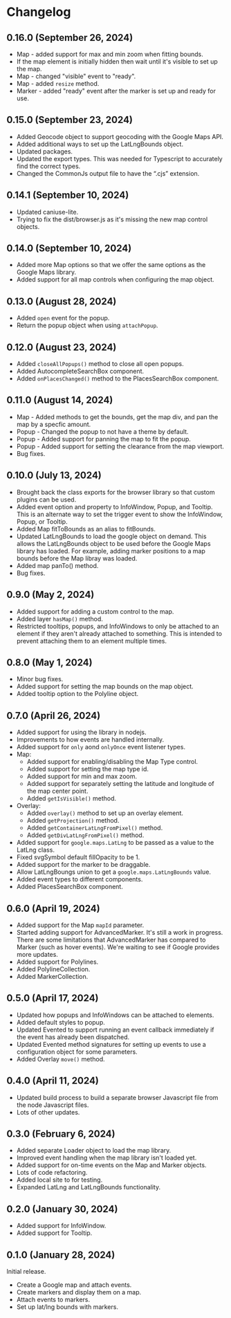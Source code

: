 # Changelog

## 0.16.0 (September 26, 2024)

- Map - added support for max and min zoom when fitting bounds.
- If the map element is initially hidden then wait until it's visible to set up the map.
- Map - changed "visible" event to "ready".
- Map - added `resize` method.
- Marker - added "ready" event after the marker is set up and ready for use.

## 0.15.0 (September 23, 2024)

- Added Geocode object to support geocoding with the Google Maps API.
- Added additional ways to set up the LatLngBounds object.
- Updated packages.
- Updated the export types. This was needed for Typescript to accurately find the correct types.
- Changed the CommonJs output file to have the “.cjs” extension.

## 0.14.1 (September 10, 2024)

- Updated caniuse-lite.
- Trying to fix the dist/browser.js as it's missing the new map control objects.

## 0.14.0 (September 10, 2024)

- Added more Map options so that we offer the same options as the Google Maps library.
- Added support for all map controls when configuring the map object.

## 0.13.0 (August 28, 2024)

- Added `open` event for the popup.
- Return the popup object when using `attachPopup`.

## 0.12.0 (August 23, 2024)

- Added `closeAllPopups()` method to close all open popups.
- Added AutocompleteSearchBox component.
- Added `onPlacesChanged()` method to the PlacesSearchBox component.

## 0.11.0 (August 14, 2024)

- Map - Added methods to get the bounds, get the map div, and pan the map by a specfic amount.
- Popup - Changed the popup to not have a theme by default.
- Popup - Added support for panning the map to fit the popup.
- Popup - Added support for setting the clearance from the map viewport.
- Bug fixes.

## 0.10.0 (July 13, 2024)

- Brought back the class exports for the browser library so that custom plugins can be used.
- Added event option and property to InfoWindow, Popup, and Tooltip. This is an alternate way to set the trigger event to show the InfoWindow, Popup, or Tooltip.
- Added Map fitToBounds as an alias to fitBounds.
- Updated LatLngBounds to load the google object on demand. This allows the LatLngBounds object to be used before the Google Maps library has loaded. For example, adding marker positions to a map bounds before the Map libray was loaded.
- Added map panTo() method.
- Bug fixes.

## 0.9.0 (May 2, 2024)

- Added support for adding a custom control to the map.
- Added layer `hasMap()` method.
- Restricted tooltips, popups, and InfoWindows to only be attached to an element if they aren't already attached to something. This is intended to prevent attaching them to an element multiple times.

## 0.8.0 (May 1, 2024)

- Minor bug fixes.
- Added support for setting the map bounds on the map object.
- Added tooltip option to the Polyline object.

## 0.7.0 (April 26, 2024)

- Added support for using the library in nodejs.
- Improvements to how events are handled internally.
- Added support for `only` aond `onlyOnce` event listener types.
- Map:
  - Added support for enabling/disabling the Map Type control.
  - Added support for setting the map type id.
  - Added support for min and max zoom.
  - Added support for separately setting the latitude and longitude of the map center point.
  - Added `getIsVisible()` method.
- Overlay:
  - Added `overlay()` method to set up an overlay element.
  - Added `getProjection()` method.
  - Added `getContainerLatLngFromPixel()` method.
  - Added `getDivLatLngFromPixel()` method.
- Added support for `google.maps.LatLng` to be passed as a value to the LatLng class.
- Fixed svgSymbol default fillOpacity to be 1.
- Added support for the marker to be draggable.
- Allow LatLngBoungs union to get a `google.maps.LatLngBounds` value.
- Added event types to different components.
- Added PlacesSearchBox component.
  
## 0.6.0 (April 19, 2024)

- Added support for the Map `mapId` parameter.
- Started adding support for AdvancedMarker. It's still a work in progress. There are some limitations that AdvancedMarker has compared to Marker (such as hover events). We're waiting to see if Google provides more updates.
- Added support for Polylines.
- Added PolylineCollection.
- Added MarkerCollection.

## 0.5.0 (April 17, 2024)

- Updated how popups and InfoWindows can be attached to elements.
- Added default styles to popup.
- Updated Evented to support running an event callback immediately if the event has already been dispatched.
- Updated Evented method signatures for setting up events to use a configuration object for some parameters.
- Added Overlay `move()` method.

## 0.4.0 (April 11, 2024)

- Updated build process to build a separate browser Javascript file from the node Javascript files.
- Lots of other updates.

## 0.3.0 (February 6, 2024)

- Added separate Loader object to load the map library.
- Improved event handling when the map library isn't loaded yet.
- Added support for on-time events on the Map and Marker objects.
- Lots of code refactoring.
- Added local site to for testing.
- Expanded LatLng and LatLngBounds functionality.

## 0.2.0 (January 30, 2024)

- Added support for InfoWindow.
- Added support for Tooltip.

## 0.1.0 (January 28, 2024)

Initial release.

- Create a Google map and attach events.
- Create markers and display them on a map.
- Attach events to markers.
- Set up lat/lng bounds with markers.

